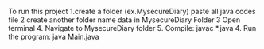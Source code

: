 To run this project 
1.create a folder (ex.MysecureDiary) paste all java codes file
2 create another folder name data in MysecureDiary Folder
3 Open terminal 
4. Navigate to MysecureDiary folder
5. Compile:
  javac *.java
4. Run the program:
  java Main.java

